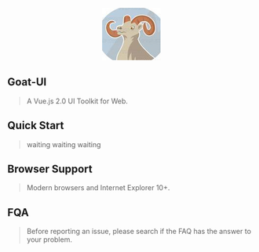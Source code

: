 <p align="center">
  <img src="https://github.com/pyreneesGoat/goat-UI/blob/master/images/icon.png">
</p>

## Goat-UI
> A Vue.js 2.0 UI Toolkit for Web.

## Quick Start
> waiting waiting waiting

## Browser Support
> Modern browsers and Internet Explorer 10+.

## FQA
> Before reporting an issue, please search if the FAQ has the answer to your problem.
